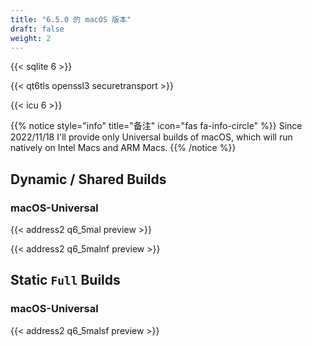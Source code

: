 ```yaml
---
title: "6.5.0 的 macOS 版本"
draft: false
weight: 2
---
```


{{< sqlite 6 >}}

{{< qt6tls openssl3 securetransport >}}

{{< icu 6 >}}

{{% notice style="info" title="备注"  icon="fas fa-info-circle" %}}
Since 2022/11/18 I'll provide only Universal builds of macOS, which will run natively on Intel Macs and ARM Macs.
{{% /notice %}}

## Dynamic / Shared Builds

### macOS-Universal

{{< address2 q6_5mal preview >}}

{{< address2 q6_5malnf preview >}}

## Static `Full` Builds

### macOS-Universal

{{< address2 q6_5malsf preview >}}
